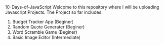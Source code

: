 10-Days-of-JavaScript
Welcome to this repository where I will be uploading Javascript Projects.
The Project so far includes:
1. Budget Tracker App (Beginer)
2. Random Quote Generater (Beginer)
3. Word Scramble Game (Beginer)
4. Basic Image Editor (Intermediate)
